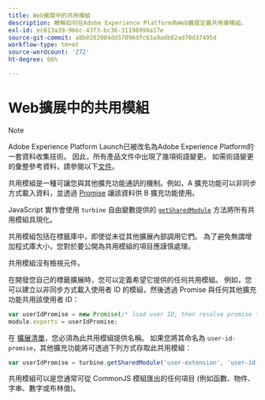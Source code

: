 ```yaml
---
title: Web擴展中的共用模組
description: 瞭解如何在Adobe Experience Platform為Web擴展定義共用庫模組。
exl-id: ec013a39-966c-43f3-bc36-31198990a17e
source-git-commit: a8b0282004dd57096dfc63a9adb82ad70d37495d
workflow-type: tm+mt
source-wordcount: '272'
ht-degree: 66%

---
```


# Web擴展中的共用模組

>[!NOTE]
>
>Adobe Experience Platform Launch已被改名為Adobe Experience Platform的一套資料收集技術。 因此，所有產品文件中出現了幾項術語變更。 如需術語變更的彙整參考資料，請參閱以下[文件](../../term-updates.md)。

共用模組是一種可讓您與其他擴充功能通訊的機制。例如，A 擴充功能可以非同步方式載入資料，並透過 [Promise](https://developer.mozilla.org/zh-TW/docs/Web/JavaScript/Reference/Global_Objects/Promise) 讓該資料供 B 擴充功能使用。

JavaScript 實作會使用 `turbine` 自由變數提供的 [`getSharedModule`](../turbine.md#shared) 方法將所有共用模組具現化。

共用模組包括在標籤庫中，即使從未從其他擴展內部調用它們。 為了避免無謂增加程式庫大小，您對於要公開為共用模組的項目應謹慎處理。

共用模組沒有檢視元件。

在開發您自己的標籤擴展時，您可以定義希望它提供的任何共用模組。 例如，您可以建立以非同步方式載入使用者 ID 的模組，然後透過 Promise 與任何其他擴充功能共用該使用者 ID：

```javascript
var userIdPromise = new Promise(/* load user ID, then resolve promise */);
module.exports = userIdPromise;
```

在 [擴展清單](../manifest.md)，您必須為此共用模組提供名稱。 如果您將其命名為 `user-id-promise`，其他擴充功能將可透過下列方式存取此共用模組：

```javascript
var userIdPromise = turbine.getSharedModule('user-extension', 'user-id-promise');
```

共用模組可以是您通常可從 CommonJS 模組匯出的任何項目 (例如函數、物件、字串、數字或布林值)。
